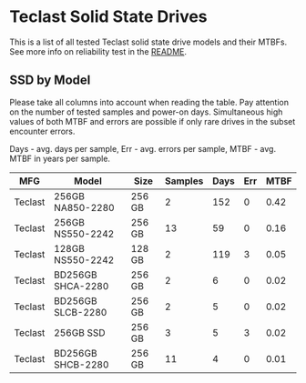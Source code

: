 Teclast Solid State Drives
==========================

This is a list of all tested Teclast solid state drive models and their MTBFs. See
more info on reliability test in the [README](https://github.com/linuxhw/SMART).

SSD by Model
------------

Please take all columns into account when reading the table. Pay attention on the
number of tested samples and power-on days. Simultaneous high values of both MTBF
and errors are possible if only rare drives in the subset encounter errors.

Days - avg. days per sample,
Err  - avg. errors per sample,
MTBF - avg. MTBF in years per sample.

| MFG       | Model              | Size   | Samples | Days  | Err   | MTBF |
|-----------|--------------------|--------|---------|-------|-------|------|
| Teclast   | 256GB NA850-2280   | 256 GB | 2       | 152   | 0     | 0.42   |
| Teclast   | 256GB NS550-2242   | 256 GB | 13      | 59    | 0     | 0.16   |
| Teclast   | 128GB NS550-2242   | 128 GB | 2       | 119   | 3     | 0.05   |
| Teclast   | BD256GB SHCA-2280  | 256 GB | 2       | 6     | 0     | 0.02   |
| Teclast   | BD256GB SLCB-2280  | 256 GB | 2       | 5     | 0     | 0.02   |
| Teclast   | 256GB SSD          | 256 GB | 3       | 5     | 3     | 0.02   |
| Teclast   | BD256GB SHCB-2280  | 256 GB | 11      | 4     | 0     | 0.01   |
